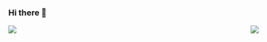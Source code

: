 ### Hi there 👋

<!--
**DMH42/DMH42** is a ✨ _special_ ✨ repository because its `README.md` (this file) appears on your GitHub profile.

Here are some ideas to get you started:

- 🔭 I’m currently working on ...
- 🌱 I’m currently learning ...
- 👯 I’m looking to collaborate on ...
- 🤔 I’m looking for help with ...
- 💬 Ask me about ...
- 📫 How to reach me: ...
- 😄 Pronouns: ...
- ⚡ Fun fact: ...
-->
<!--
# Hello, and welcome! <img src="https://raw.githubusercontent.com/MartinHeinz/MartinHeinz/master/wave.gif" width="30px">
-->
<img align="left" src="https://github-readme-stats.vercel.app/api?username=dmh42&show_icons=true&theme=dracula">

<img align="right" src="https://github-readme-stats.vercel.app/api/top-langs/?username=dmh42&theme=dracula">
